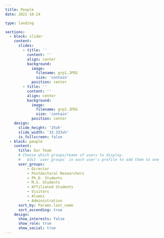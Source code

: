 ```yaml
---
title: People
date: 2022-10-24

type: landing

sections:
  - block: slider
    content:
      slides:
        - title: ''
          content: ''
          align: center
          background:
            image:
              filename: grp1.JPEG
              size: 'contain'
            position: center
        - title: ''
          content: ''
          align: center
          background:
            image:
              filename: grp2.JPEG
              size: 'contain'
            position: center
    design:
      slide_height: '25vh'
      slide_width: '33.333vh'
      is_fullscreen: false
  - block: people
    content:
      title: Our Team
      # Choose which groups/teams of users to display.
      #   Edit `user_groups` in each user's profile to add them to one or more of these groups.
      user_groups:
          - Director
          - Postdoctoral Researchers
          - Ph.D. Students
          - M.S. Students
          - Affiliated Students
          - Visitors
          - Alumni
          - Administration
      sort_by: Params.last_name
      sort_ascending: true
    design:
      show_interests: false
      show_role: true
      show_social: true
---
```

